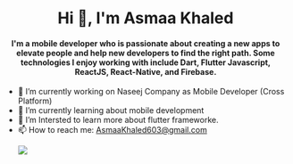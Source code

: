 <h1 align="center">Hi 👋, I'm Asmaa Khaled</h1>
<h4 align="center">I'm a mobile developer who is passionate about creating a new apps to elevate people and help new developers to find the right path. Some technologies I enjoy working with include Dart, Flutter Javascript, ReactJS, React-Native, and Firebase.</h4>


- 🔭 I’m currently working on Naseej Company as Mobile Developer (Cross Platform)
- 🌱 I’m currently learning about mobile development
- 👯 I’m Intersted to learn more about flutter frameworke.
- 📫 How to reach me: AsmaaKhaled603@gmail.com <p>
    <a href="https://www.linkedin.com/in/asmaakhaled22/"><img src="https://img.shields.io/badge/linkedin-%230177B5?style=flat&logo=linkedin&logoColor=white"/></a>
  </p>


